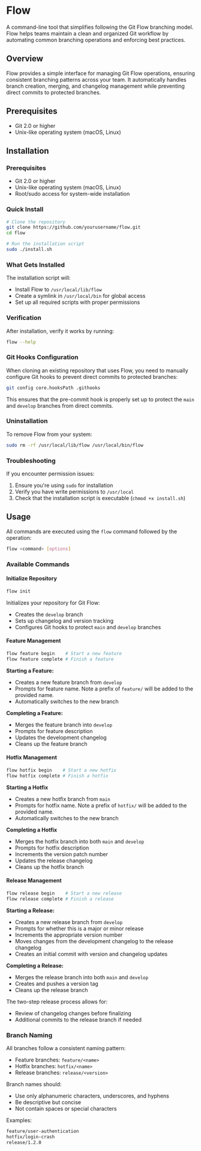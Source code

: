 # Flow

A command-line tool that simplifies following the Git Flow branching model. Flow helps teams maintain a clean and organized Git workflow by automating common branching operations and enforcing best practices.

## Overview

Flow provides a simple interface for managing Git Flow operations, ensuring consistent branching patterns across your team. It automatically handles branch creation, merging, and changelog management while preventing direct commits to protected branches.

## Prerequisites

- Git 2.0 or higher
- Unix-like operating system (macOS, Linux)

## Installation

### Prerequisites
- Git 2.0 or higher
- Unix-like operating system (macOS, Linux)
- Root/sudo access for system-wide installation

### Quick Install
```bash
# Clone the repository
git clone https://github.com/yourusername/flow.git
cd flow

# Run the installation script
sudo ./install.sh
```

### What Gets Installed
The installation script will:
- Install Flow to `/usr/local/lib/flow`
- Create a symlink in `/usr/local/bin` for global access
- Set up all required scripts with proper permissions

### Verification
After installation, verify it works by running:
```bash
flow --help
```

### Git Hooks Configuration
When cloning an existing repository that uses Flow, you need to manually configure Git hooks to prevent direct commits to protected branches:
```bash
git config core.hooksPath .githooks
```
This ensures that the pre-commit hook is properly set up to protect the `main` and `develop` branches from direct commits.

### Uninstallation
To remove Flow from your system:
```bash
sudo rm -rf /usr/local/lib/flow /usr/local/bin/flow
```

### Troubleshooting
If you encounter permission issues:
1. Ensure you're using `sudo` for installation
2. Verify you have write permissions to `/usr/local`
3. Check that the installation script is executable (`chmod +x install.sh`)

## Usage

All commands are executed using the `flow` command followed by the operation:

```bash
flow <command> [options]
```

### Available Commands

#### Initialize Repository
```bash
flow init
```
Initializes your repository for Git Flow:
- Creates the `develop` branch
- Sets up changelog and version tracking
- Configures Git hooks to protect `main` and `develop` branches

#### Feature Management
```bash
flow feature begin    # Start a new feature
flow feature complete # Finish a feature
```

**Starting a Feature:**
- Creates a new feature branch from `develop`
- Prompts for feature name. Note a prefix of `feature/` will be added to the provided name.
- Automatically switches to the new branch

**Completing a Feature:**
- Merges the feature branch into `develop`
- Prompts for feature description
- Updates the development changelog
- Cleans up the feature branch

#### Hotfix Management
```bash
flow hotfix begin    # Start a new hotfix
flow hotfix complete # Finish a hotfix
```

**Starting a Hotfix**
- Creates a new hotfix branch from `main`
- Prompts for hotfix name. Note a prefix of `hotfix/` will be added to the provided name.
- Automatically switches to the new branch

**Completing a Hotfix**
- Merges the hotfix branch into both `main` and `develop`
- Prompts for hotfix description
- Increments the version patch number
- Updates the release changelog
- Cleans up the hotfix branch

#### Release Management
```bash
flow release begin    # Start a new release
flow release complete # Finish a release
```

**Starting a Release:**
- Creates a new release branch from `develop`
- Prompts for whether this is a major or minor release
- Increments the appropriate version number
- Moves changes from the development changelog to the release changelog
- Creates an initial commit with version and changelog updates

**Completing a Release:**
- Merges the release branch into both `main` and `develop`
- Creates and pushes a version tag
- Cleans up the release branch

The two-step release process allows for:
- Review of changelog changes before finalizing
- Additional commits to the release branch if needed

### Branch Naming

All branches follow a consistent naming pattern:

- Feature branches: `feature/<name>`
- Hotfix branches: `hotfix/<name>`
- Release branches: `release/<version>`

Branch names should:
- Use only alphanumeric characters, underscores, and hyphens
- Be descriptive but concise
- Not contain spaces or special characters

Examples:
```bash
feature/user-authentication
hotfix/login-crash
release/1.2.0
```
